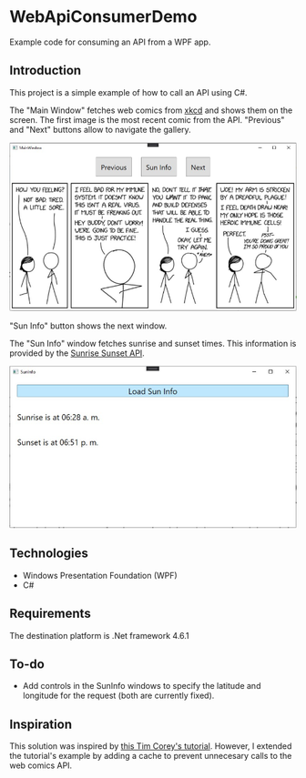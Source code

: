 # WebApiConsumerDemo
Example code for consuming an API from a WPF app.

## Introduction
This project is a simple example of how to call an API using C#. 

The "Main Window" fetches web comics from [xkcd](https://xkcd.com) and shows them on the screen. The first image is the most recent comic from the API. "Previous" and "Next" buttons allow to navigate the gallery.

![MainWindow screenshot](/Images/MainWindow.jpg)

"Sun Info" button shows the next window.

The "Sun Info" window fetches sunrise and sunset times. This information is provided by the [Sunrise Sunset API](https://sunrise-sunset.org/api).

![SunInfo screenshot](/Images/SunInfoWindow.jpg)

## Technologies
- Windows Presentation Foundation (WPF)
- C#

## Requirements
The destination platform is .Net framework 4.6.1

## To-do
- Add controls in the SunInfo windows to specify the latitude and longitude for the request (both are currently fixed).

## Inspiration
This solution was inspired by [this Tim Corey's tutorial](https://www.youtube.com/watch?v=aWePkE2ReGw). 
However, I extended the tutorial's example by adding a cache to prevent unnecesary calls to the web comics API.
